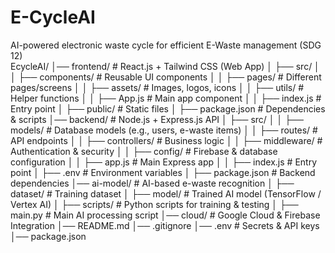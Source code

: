 # E-CycleAI
AI-powered electronic waste cycle for efficient E-Waste management (SDG 12)  
EcycleAI/
│── frontend/        # React.js + Tailwind CSS (Web App)
│   ├── src/
│   │   ├── components/  # Reusable UI components
│   │   ├── pages/       # Different pages/screens
│   │   ├── assets/      # Images, logos, icons
│   │   ├── utils/       # Helper functions
│   │   ├── App.js       # Main app component
│   │   ├── index.js     # Entry point
│   ├── public/          # Static files
│   ├── package.json     # Dependencies & scripts
│── backend/         # Node.js + Express.js API
│   ├── src/
│   │   ├── models/      # Database models (e.g., users, e-waste items)
│   │   ├── routes/      # API endpoints
│   │   ├── controllers/ # Business logic
│   │   ├── middleware/  # Authentication & security
│   │   ├── config/      # Firebase & database configuration
│   │   ├── app.js       # Main Express app
│   │   ├── index.js     # Entry point
│   ├── .env             # Environment variables
│   ├── package.json     # Backend dependencies
│── ai-model/        # AI-based e-waste recognition
│   ├── dataset/     # Training dataset
│   ├── model/       # Trained AI model (TensorFlow / Vertex AI)
│   ├── scripts/     # Python scripts for training & testing
│   ├── main.py      # Main AI processing script
│── cloud/           # Google Cloud & Firebase Integration
│── README.md
│── .gitignore
│── .env             # Secrets & API keys
│── package.json
